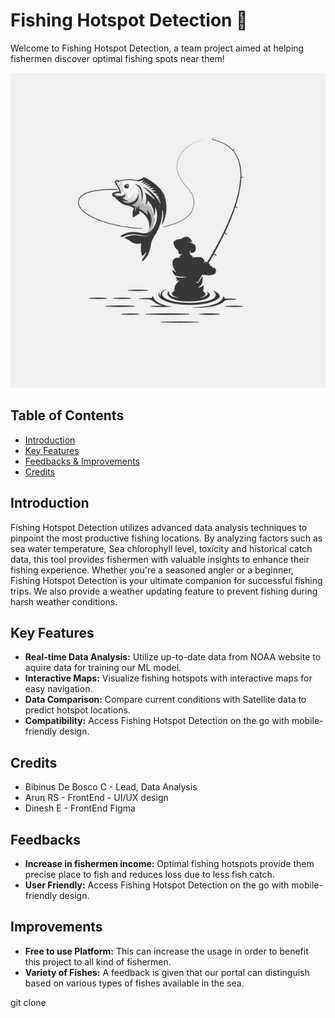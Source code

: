# Fishing Hotspot Detection 🎣

Welcome to Fishing Hotspot Detection, a team project aimed at helping fishermen discover optimal fishing spots near them!

![Fishing Hotspot Detection](fisherman%20logo.jpg)

## Table of Contents

- [Introduction](#introduction)
- [Key Features](#key-features)
- [Feedbacks & Improvements](#Feedbacks)
- [Credits](#credits)

## Introduction

Fishing Hotspot Detection utilizes advanced data analysis techniques to pinpoint the most productive fishing locations. By analyzing factors such as sea water temperature, Sea chlorophyll level, toxicity and historical catch data, this tool provides fishermen with valuable insights to enhance their fishing experience. Whether you're a seasoned angler or a beginner, Fishing Hotspot Detection is your ultimate companion for successful fishing trips.
We also provide a weather updating feature to prevent fishing during harsh weather conditions.

## Key Features

- **Real-time Data Analysis:** Utilize up-to-date data from NOAA website to aquire data for training our ML model.
- **Interactive Maps:** Visualize fishing hotspots with interactive maps for easy navigation.
- **Data Comparison:** Compare current conditions with Satellite data to predict hotspot locations.
- **Compatibility:** Access Fishing Hotspot Detection on the go with mobile-friendly design.

## Credits

 - Bibinus De Bosco C - Lead, Data Analysis
 - Arun RS - FrontEnd - UI/UX design
 - Dinesh E - FrontEnd Figma

## Feedbacks

 - **Increase in fishermen income:** Optimal fishing hotspots provide them precise place to fish and reduces loss due to less fish catch.
 - **User Friendly:** Access Fishing Hotspot Detection on the go with mobile-friendly design.

## Improvements

 - **Free to use Platform:** This can increase the usage in order to benefit this project to all kind of fishermen.
 - **Variety of Fishes:** A feedback is given that our portal can distinguish based on various types of fishes available in the sea.

git clone 
